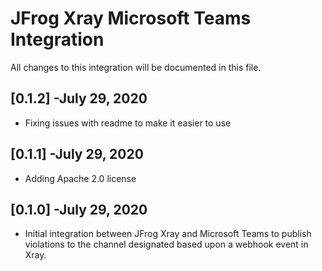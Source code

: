 # JFrog Xray Microsoft Teams Integration
All changes to this integration will be documented in this file.

## [0.1.2] -July 29, 2020
* Fixing issues with readme to make it easier to use

## [0.1.1] -July 29, 2020
* Adding Apache 2.0 license

## [0.1.0] -July 29, 2020
* Initial integration between JFrog Xray and Microsoft Teams to publish violations to the channel designated based upon a webhook event in Xray.
